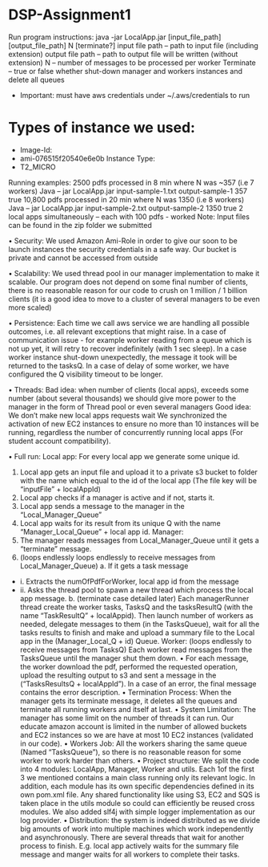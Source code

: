 # DSP-Assignment1
Run program instructions:
java -jar LocalApp.jar [input_file_path] [output_file_path] N [terminate?]
input file path – path to input file (including extension)
output file path – path to output file will be written (without extension)
N – number of messages to be processed per worker
Terminate – true or false whether shut-down manager and workers instances and delete all queues
- Important: must have aws credentials under ~/.aws/credentials to run

# Types of instance we used:
- Image-Id:
- ami-076515f20540e6e0b
Instance Type:
 - T2_MICRO

Running examples:
2500 pdfs processed in 8 min where N was ~357 (i.e 7 workers)
Java – jar LocalApp.jar input-sample-1.txt output-sample-1 357 true
10,800 pdfs processed in 20 min where N was 1350 (i.e 8 workers)
Java – jar LocalApp.jar input-sample-2.txt output-sample-2 1350 true
2 local apps simultaneously – each with 100 pdfs - worked 
Note: Input files can be found in the zip folder we submitted

•	Security:
	We used Amazon Ami-Role in order to give our soon to be launch instances the security credentials in a safe way.
	Our bucket is private and cannot be accessed from outside

•	Scalability:
We used thread pool in our manager implementation to make it scalable. Our program does not depend on some final number of clients, there is no reasonable reason for our code to crush on 1 million / 1 billion clients (it is a good idea to move to a cluster of several managers to be even more scaled)

•	Persistence:
Each time we call aws service we are handling all possible outcomes, i.e. all relevant exceptions that might raise.
In a case of communication issue - for example worker reading from a queue which is not up yet, it will retry to recover indefinitely (with 1 sec sleep).
In a case worker instance shut-down unexpectedly, the message it took will be returned to the tasksQ.
In a case of delay of some worker, we have configured the Q visibility timeout to be longer.

•	Threads:
Bad idea: when number of clients (local apps), exceeds some number (about several thousands) we should give more power to the manager in the form of Thread pool or even several managers
Good idea: We don’t make new local apps requests wait
We synchronized the activation of new EC2 instances to ensure no more than 10 instances will be running, regardless the number of concurrently running local apps (For student account compatibility).

•	Full run:
Local app:
For every local app we generate some unique id.
1.	Local app gets an input file and upload it to a private s3 bucket to folder with the name which equal to the id of the local app (The file key will be “inputFile” + localAppId)
2.	Local app checks if a manager is active and if not, starts it.
3.	Local app sends a message to the manager in the “Local_Manager_Queue”
4.	Local app waits for its result from its unique Q with the name “Manager_Local_Queue” + local app id.
Manager: 
1.	The manager reads messages from Local_Manager_Queue until it gets a “terminate” message.
2.	(loops endlessly loops endlessly to receive messages from Local_Manager_Queue)
a.	If it gets a task message 
- i.	Extracts the numOfPdfForWorker, local app id from the message
- ii.	Asks the thread pool to spawn a new thread which process the local app message.
b.	(terminate case detailed later)
Each managerRunner thread create the worker tasks, TasksQ and the tasksResultQ (with the name “TaskResultQ” + localAppid). Then launch number of workers as needed, delegate messages to them (in the TasksQueue), wait for all the tasks results to finish and make and upload a summary file to the Local app in the (Manager_Local_Q + id) Queue.
Worker: (loops endlessly to receive messages from TasksQ)
Each worker read messages from the TasksQueue until the manager shut them down.
•	For each message, the worker download the pdf, performed the requested operation, upload the resulting output to s3 and sent a message in  the (“TasksResultsQ + localAppId”). In a case of an error, the final message contains the error description.
•	Termination Process:
When the manager gets its terminate message, it deletes all the queues and terminate all running workers and itself at last.
•	System Limitation:
The manager has some limit on the number of threads it can run.
Our educate amazon account is limited in the number of allowed buckets and EC2 instances so we are have at most 10 EC2 instances (validated in our code).
•	Workers Job:
All the workers sharing the same queue (Named “TasksQueue”), so there is no reasonable reason for some worker to work harder than others.
•	Project structure:
We split the code into 4 modules: LocalApp, Manager, Worker and utils.
Each 1of the first 3 we mentioned contains a main class running only its relevant logic.
In addition, each module has its own specific dependencies defined in its own pom.xml file.
Any shared functionality like using S3, EC2 and SQS is taken place in the utils module so could can efficiently be reused cross modules.
We also added slf4j with simple logger implementation as our log provider.
•	Distribution: the system is indeed distributed as we divide big amounts of work into multiple machines which work independently and asynchronously.
There are several threads that wait for another process to finish. E.g. local app actively waits for the summary file message and manger waits for all workers to complete their tasks.

